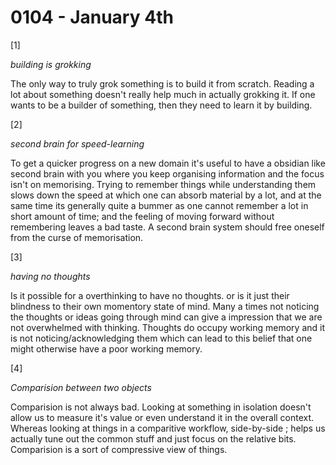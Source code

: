 # 0104 - January 4th

[1]

*building is grokking*

The only way to truly grok something is to build it from scratch. Reading a lot about something doesn't really help much in actually grokking it. If one wants to be a builder of something, then they need to learn it by building.

[2]

*second brain for speed-learning*

To get a quicker progress on a new domain it's useful to have a obsidian like second brain with you where you keep organising information and the focus isn't on memorising. Trying to remember things while understanding them slows down the speed at which one can absorb material by a lot, and at the same time its generally quite a bummer as one cannot remember a lot in short amount of time; and the feeling of moving forward without remembering leaves a bad taste. A second brain system should free oneself from the curse of memorisation.

[3]

*having no thoughts*

Is it possible for a overthinking to have no thoughts. or is it just their blindness to their own momentory state of mind. Many a times not noticing the thoughts or ideas going through mind can give a impression that we are not overwhelmed with thinking. Thoughts do occupy working memory and it is not noticing/acknowledging them which can lead to this belief that one might otherwise have a poor working memory.

[4]

*Comparision between two objects*

Comparision is not always bad. Looking at something in isolation doesn't allow us to measure it's value or even understand it in the overall context. Whereas looking at things in a comparitive workflow, side-by-side ; helps us actually tune out the common stuff and just focus on the relative bits. Comparision is a sort of compressive view of things.
